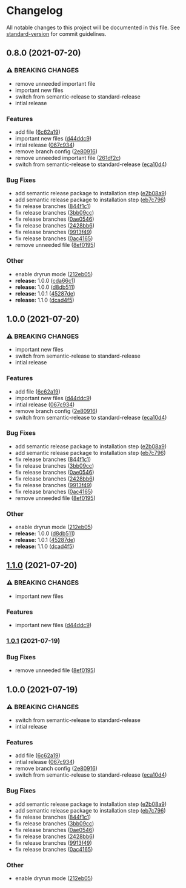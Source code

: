 # Changelog

All notable changes to this project will be documented in this file. See [standard-version](https://github.com/conventional-changelog/standard-version) for commit guidelines.

## 0.8.0 (2021-07-20)


### ⚠ BREAKING CHANGES

* remove unneeded important file
* important new files
* switch from semantic-release to standard-release
* intial release

### Features

* add file ([6c62a19](https://github.com/mowies/semrel-testing2/commit/6c62a19c393b480f2d1456e8d46f31061607763b))
* important new files ([d44ddc9](https://github.com/mowies/semrel-testing2/commit/d44ddc9148a7e08f0c06eb86e9f923b1ce1e55f4))
* intial release ([067c934](https://github.com/mowies/semrel-testing2/commit/067c934d58bce02658fcd7331ca5bec4778f16df))
* remove branch config ([2e80916](https://github.com/mowies/semrel-testing2/commit/2e809161bfd161d2d876e8ece991b6288f051cb8))
* remove unneeded important file ([261df2c](https://github.com/mowies/semrel-testing2/commit/261df2cb4ad5c9373e2933e1f78a3515ffc26fe2))
* switch from semantic-release to standard-release ([eca10d4](https://github.com/mowies/semrel-testing2/commit/eca10d44cadc683a4d07d894409736a1f933125e))


### Bug Fixes

* add semantic release package to installation step ([e2b08a9](https://github.com/mowies/semrel-testing2/commit/e2b08a9697a159215acd02e1dbaf7254ff2fc4ab))
* add semantic release package to installation step ([eb7c796](https://github.com/mowies/semrel-testing2/commit/eb7c796749237a0dd0d94d2a2fe15f788e4e8d8f))
* fix release branches ([844f1c1](https://github.com/mowies/semrel-testing2/commit/844f1c1a864e0ae347ca73a99dc57de29861b613))
* fix release branches ([3bb09cc](https://github.com/mowies/semrel-testing2/commit/3bb09cc05507cd44e25401882be5e06a761817ef))
* fix release branches ([0ae0546](https://github.com/mowies/semrel-testing2/commit/0ae05461876e9146b26b2ec5455d52d418ece377))
* fix release branches ([2428bb6](https://github.com/mowies/semrel-testing2/commit/2428bb6e7131e4e8814cc2b660dc7cf249f7aa51))
* fix release branches ([9913f49](https://github.com/mowies/semrel-testing2/commit/9913f491e136ab69071fcf51bed6bb9cbacbe4cc))
* fix release branches ([0ac4165](https://github.com/mowies/semrel-testing2/commit/0ac416549ae12698f5d054749d2bdba5e1104406))
* remove unneeded file ([8ef0195](https://github.com/mowies/semrel-testing2/commit/8ef0195eab26dc2d9f0f9131769575918e120483))


### Other

* enable dryrun mode ([212eb05](https://github.com/mowies/semrel-testing2/commit/212eb058e1e90680f00a091436cbb6846264b327))
* **release:** 1.0.0 ([cda66c1](https://github.com/mowies/semrel-testing2/commit/cda66c10639688e175670350ed0dce8780fbd30a))
* **release:** 1.0.0 ([d8db511](https://github.com/mowies/semrel-testing2/commit/d8db5111dc8f3608455e8911aee4d16caac34b29))
* **release:** 1.0.1 ([45287de](https://github.com/mowies/semrel-testing2/commit/45287ded0386acffd6b25a5244a7de82d4937d7d))
* **release:** 1.1.0 ([dcad4f5](https://github.com/mowies/semrel-testing2/commit/dcad4f5682f143d597bb72bee596562dc19dda03))

## 1.0.0 (2021-07-20)


### ⚠ BREAKING CHANGES

* important new files
* switch from semantic-release to standard-release
* intial release

### Features

* add file ([6c62a19](https://github.com/mowies/semrel-testing2/commit/6c62a19c393b480f2d1456e8d46f31061607763b))
* important new files ([d44ddc9](https://github.com/mowies/semrel-testing2/commit/d44ddc9148a7e08f0c06eb86e9f923b1ce1e55f4))
* intial release ([067c934](https://github.com/mowies/semrel-testing2/commit/067c934d58bce02658fcd7331ca5bec4778f16df))
* remove branch config ([2e80916](https://github.com/mowies/semrel-testing2/commit/2e809161bfd161d2d876e8ece991b6288f051cb8))
* switch from semantic-release to standard-release ([eca10d4](https://github.com/mowies/semrel-testing2/commit/eca10d44cadc683a4d07d894409736a1f933125e))


### Bug Fixes

* add semantic release package to installation step ([e2b08a9](https://github.com/mowies/semrel-testing2/commit/e2b08a9697a159215acd02e1dbaf7254ff2fc4ab))
* add semantic release package to installation step ([eb7c796](https://github.com/mowies/semrel-testing2/commit/eb7c796749237a0dd0d94d2a2fe15f788e4e8d8f))
* fix release branches ([844f1c1](https://github.com/mowies/semrel-testing2/commit/844f1c1a864e0ae347ca73a99dc57de29861b613))
* fix release branches ([3bb09cc](https://github.com/mowies/semrel-testing2/commit/3bb09cc05507cd44e25401882be5e06a761817ef))
* fix release branches ([0ae0546](https://github.com/mowies/semrel-testing2/commit/0ae05461876e9146b26b2ec5455d52d418ece377))
* fix release branches ([2428bb6](https://github.com/mowies/semrel-testing2/commit/2428bb6e7131e4e8814cc2b660dc7cf249f7aa51))
* fix release branches ([9913f49](https://github.com/mowies/semrel-testing2/commit/9913f491e136ab69071fcf51bed6bb9cbacbe4cc))
* fix release branches ([0ac4165](https://github.com/mowies/semrel-testing2/commit/0ac416549ae12698f5d054749d2bdba5e1104406))
* remove unneeded file ([8ef0195](https://github.com/mowies/semrel-testing2/commit/8ef0195eab26dc2d9f0f9131769575918e120483))


### Other

* enable dryrun mode ([212eb05](https://github.com/mowies/semrel-testing2/commit/212eb058e1e90680f00a091436cbb6846264b327))
* **release:** 1.0.0 ([d8db511](https://github.com/mowies/semrel-testing2/commit/d8db5111dc8f3608455e8911aee4d16caac34b29))
* **release:** 1.0.1 ([45287de](https://github.com/mowies/semrel-testing2/commit/45287ded0386acffd6b25a5244a7de82d4937d7d))
* **release:** 1.1.0 ([dcad4f5](https://github.com/mowies/semrel-testing2/commit/dcad4f5682f143d597bb72bee596562dc19dda03))

## [1.1.0](https://github.com/mowies/semrel-testing2/compare/v1.0.1...v1.1.0) (2021-07-20)


### ⚠ BREAKING CHANGES

* important new files

### Features

* important new files ([d44ddc9](https://github.com/mowies/semrel-testing2/commit/d44ddc9148a7e08f0c06eb86e9f923b1ce1e55f4))

### [1.0.1](https://github.com/mowies/semrel-testing2/compare/v1.0.0...v1.0.1) (2021-07-19)


### Bug Fixes

* remove unneeded file ([8ef0195](https://github.com/mowies/semrel-testing2/commit/8ef0195eab26dc2d9f0f9131769575918e120483))

## 1.0.0 (2021-07-19)


### ⚠ BREAKING CHANGES

* switch from semantic-release to standard-release
* intial release

### Features

* add file ([6c62a19](https://github.com/mowies/semrel-testing2/commit/6c62a19c393b480f2d1456e8d46f31061607763b))
* intial release ([067c934](https://github.com/mowies/semrel-testing2/commit/067c934d58bce02658fcd7331ca5bec4778f16df))
* remove branch config ([2e80916](https://github.com/mowies/semrel-testing2/commit/2e809161bfd161d2d876e8ece991b6288f051cb8))
* switch from semantic-release to standard-release ([eca10d4](https://github.com/mowies/semrel-testing2/commit/eca10d44cadc683a4d07d894409736a1f933125e))


### Bug Fixes

* add semantic release package to installation step ([e2b08a9](https://github.com/mowies/semrel-testing2/commit/e2b08a9697a159215acd02e1dbaf7254ff2fc4ab))
* add semantic release package to installation step ([eb7c796](https://github.com/mowies/semrel-testing2/commit/eb7c796749237a0dd0d94d2a2fe15f788e4e8d8f))
* fix release branches ([844f1c1](https://github.com/mowies/semrel-testing2/commit/844f1c1a864e0ae347ca73a99dc57de29861b613))
* fix release branches ([3bb09cc](https://github.com/mowies/semrel-testing2/commit/3bb09cc05507cd44e25401882be5e06a761817ef))
* fix release branches ([0ae0546](https://github.com/mowies/semrel-testing2/commit/0ae05461876e9146b26b2ec5455d52d418ece377))
* fix release branches ([2428bb6](https://github.com/mowies/semrel-testing2/commit/2428bb6e7131e4e8814cc2b660dc7cf249f7aa51))
* fix release branches ([9913f49](https://github.com/mowies/semrel-testing2/commit/9913f491e136ab69071fcf51bed6bb9cbacbe4cc))
* fix release branches ([0ac4165](https://github.com/mowies/semrel-testing2/commit/0ac416549ae12698f5d054749d2bdba5e1104406))


### Other

* enable dryrun mode ([212eb05](https://github.com/mowies/semrel-testing2/commit/212eb058e1e90680f00a091436cbb6846264b327))
